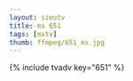 ```yaml
--- 
layout: sieutv
title: mx 651
tags: [mxtv]
thumb: ffmpeg/651_mx.jpg
---
```

{% include tvadv key="651" %} 

